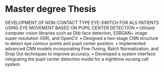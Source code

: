 # Master degree Thesis

DEVELOPMENT OF NON-CONTACT TYPE EYE-SWITCH FOR ALS PATIENTS USING EYE MOVEMENT BASED ON PUPIL CENTER DETECTION
•	Utilized computer vision libraries such as Dlib face detection, ESRGAN+ image super-resolution (ISR), and OpenCV.
•	Designed a two-stage CNN structure to detect eye contour points and pupil center position.
•	Implemented advanced CNN models incorporating Fine-Tuning, Batch Normalization, and Drop Out techniques to improve accuracy.
•	Developed a system interface integrating the pupil center detection model for a nighttime nursing call system.

